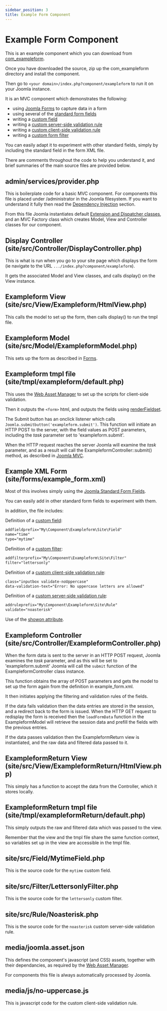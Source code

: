 ```yaml
---
sidebar_position: 3
title: Example Form Component
---
```


Example Form Component
======================

This is an example component which you can download from [com_exampleform](https://github.com/joomla/manual-examples/tree/main/component-exampleform).

Once you have downloaded the source, zip up the com_exampleform directory and install the component.

Then go to `<your domain>/index.php?component/exampleform` to run it on your Joomla instance.

It is an MVC component which demonstrates the following:

- using [Joomla Forms](../../general-concepts/forms/how-forms-work.md) to capture data in a form
- using several of the [standard form fields](../../general-concepts/forms-fields/index.md)
- writing a [custom field](../../general-concepts/forms-fields/custom-fields-overview.md)
- writing a [custom server-side validation rule](../../general-concepts/forms/server-side-validation.md)
- writing a [custom client-side validation rule](../../general-concepts/forms/client-side-validation.md)
- writing a [custom form filter](../../general-concepts/forms-fields/standard-form-field-attributes.md#filter)

You can easily adapt it to experiment with other standard fields, simply by including the standard field in the form XML file.

There are comments throughout the code to help you understand it, and brief summaries of the main source files are provided below.

## admin/services/provider.php

This is boilerplate code for a basic MVC component. For components this file is placed under /administrator in the Joomla filesystem.
If you want to understand it fully then read the [Dependency Injection](../../general-concepts/dependency-injection/index.md) section. 

From this file Joomla instantiates default [Extension and Dispatcher classes](../../general-concepts/extension-and-dispatcher/index.md), and an MVC Factory class which creates Model, View and Controller classes for our component. 

## Display Controller (site/src/Controller/DisplayController.php)

This is what is run when you go to your site page which displays the form (ie navigate to the URL `.../index.php?component/exampleform`).

It gets the associated Model and View classes, and calls display() on the View instance.

## Exampleform View (site/src/View/Exampleform/HtmlView.php)

This calls the model to set up the form, then calls display() to run the tmpl file.

## Exampleform Model (site/src/Model/ExampleformModel.php)

This sets up the form as described in [Forms](../../general-concepts/forms/index.md).

## Exampleform tmpl file (site/tmpl/exampleform/default.php)

This uses the [Web Asset Manager](../../general-concepts/web-asset-manager.md) to set up the scripts for client-side validation.

Then it outputs the `<form>` html, and outputs the fields using [renderFieldset](../../general-concepts/forms/manipulating-forms.md#fieldsets).

The Submit button has an onclick listener which calls `Joomla.submitbutton('exampleform.submit')`. 
This function will initiate an HTTP POST to the server, with the field values as POST parameters, including the *task* parameter set to 'exampleform.submit'.

When the HTTP request reaches the server Joomla will examine the *task* parameter, and as a result will call the ExampleformController::submit() method, as described in [Joomla MVC](./mvc/mvc-overview.md).

## Example XML Form (site/forms/example_form.xml)

Most of this involves simply using the [Joomla Standard Form Fields](../../general-concepts/forms-fields/form-fields/index.md).

You can easily add in other standard form fields to experiment with them.

In addition, the file includes:

Definition of a [custom field](../../general-concepts/forms-fields/custom-fields-overview.md):
```xml
addfieldprefix="My\Component\Exampleform\Site\Field"
name="time" 
type="mytime"
```

Definition of a [custom filter](../../general-concepts/forms-fields/standard-form-field-attributes.md#filter):
```xml
addfilterprefix="My\Component\Exampleform\Site\Filter"
filter="lettersonly"
```

Definition of a [custom client-side validation rule](../../general-concepts/forms/client-side-validation.md):
```xml
class="inputbox validate-noUppercase"
data-validation-text="Error: No uppercase letters are allowed"
```

Definition of a [custom server-side validation rule](../../general-concepts/forms/server-side-validation.md):
```xml
addruleprefix="My\Component\Exampleform\Site\Rule"
validate="noasterisk"
```

Use of the [showon attribute](../../general-concepts/forms-fields/standard-form-field-attributes.md#showon). 

## Exampleform Controller (site/src/Controller/ExampleformController.php)

When the form data is sent to the server in an HTTP POST request, Joomla examines the *task* parameter, and as this will be set to 'exampleform.submit' Joomla will call the `submit` function of the ExampleformController class instance.

This function obtains the array of POST parameters and gets the model to set up the form again from the definition in example_form.xml.

It then initiates applying the filtering and validation rules of the fields.

If the data fails validation then the data entries are stored in the session, and a redirect back to the form is issued. 
When the HTTP GET request to redisplay the form is received then the `loadFormData` function in the ExampleformModel will retrieve the session data and prefill the fields with the previous entries.

If the data passes validation then the ExampleformReturn view is instantiated, and the raw data and filtered data passed to it. 

## ExampleformReturn View (site/src/View/ExampleformReturn/HtmlView.php)

This simply has a function to accept the data from the Controller, which it stores locally.

## ExampleformReturn tmpl file (site/tmpl/exampleformReturn/default.php)

This simply outputs the raw and filtered data which was passed to the view.

Remember that the view and the tmpl file share the same function context, so variables set up in the view are accessible in the tmpl file. 

## site/src/Field/MytimeField.php

This is the source code for the `mytime` custom field.

## site/src/Filter/LettersonlyFilter.php

This is the source code for the `lettersonly` custom filter. 

## site/src/Rule/Noasterisk.php

This is the source code for the `noasterisk` custom server-side validation rule.

## media/joomla.asset.json

This defines the component's javascript (and CSS) assets, together with their dependancies, as required by the [Web Asset Manager](../../general-concepts/web-asset-manager.md).

For components this file is always automatically processed by Joomla.

## media/js/no-uppercase.js

This is javascript code for the custom client-side validation rule. 